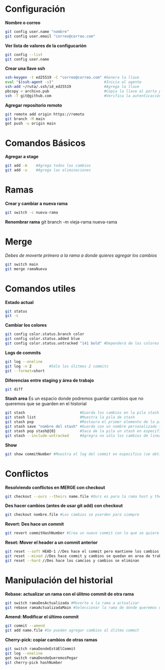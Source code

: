 # Configuración

**Nombre o correo**
```zsh
git config user.name "nombre"
git config user.email "correo@correo.com"
```

**Ver lista de valores de la configucarión**
```zsh
git config --list
git config user.name
```

**Crear una llave ssh**
```zsh
ssh-keygen -t ed25519 -C "correo@correo.com" #Genera la llave
eval "$(ssh-agent -s)"                       #Inicia al agente
ssh-add ~/ruta/.ssh/id_ed25519               #Agrega la llave
pbcopy < archivo.pub                         #Copia la llave al porta papeles
ssh -T git@github.com                        #Verifica la autenticación
```

**Agregar repositorio remoto**
```zsh
git remote add origin https://remoto
git branch -M main
got push -u origin main
```

# Comandos Básicos

**Agregar a stage**
```zsh
git add -A    #Agrega todos los cambios
git add -u    #Agrega las eliminaciones
```

# Ramas

**Crear y cambiar a nueva rama**
```zsh
git switch -c nueva-rama
```

**Renombrar rama**
git branch -m vieja-rama nueva-rama

# Merge
*Debes de moverte primero a la rama a donde quieres agregar los cambios*
```zsh
git switch main
git merge ramaNueva
```

# Comandos utiles

**Estado actual**
```zsh
git status
git -s
```
**Cambiar los colores**
```zsh
git config color.status.branch color
git config color.status.added blue
git config color.status.untracked "141 bold" #Dependerá de los colores que tu terminal pueda soportar
```

**Logs de commits**
```zsh
git log --oneline
git log -n 2        #Sólo los úlitmos 2 commits
git --format=short
```

**Diferencias entre staging y área de trabajo**
```zsh
git diff
```

**Stash area**
Es un espacio donde podremos guardar cambios que no queremos que se guarden en el historial
```zsh
git stash                         #Guarda los cambios en la pila stash
git stash list                    #Muestra la pila de stash
git stash pop                     #Restaura el primer elemento de la pila (el úlitmo agregado)
git stash save "nombre del stash" #Guarda con un nombre personalizado tu stash
git stash pop stash@{0}           #Saca de la pila un stash en especifico
git stash --include-untracked     #Agregra no sólo los cambios de lineas si no también los archivos creados
```

**Show**
```bash
git show commitNumber #Muestra el log del commit en especifico (se obtiene el hash con git log)
```

# Conflictos

**Resolviendo conflictos en MERGE con checkout**
```zsh
git checkout --ours --theirs name.file #Ours es para la rama host y their es para la rama que se trata de hacer merge con la host
```

**Des hacer cambios (antes de usar git add) con checkout**
```zsh
git checkout nombre.file #Los cambios se pierden para siempre
```

**Revert: Des hace un commit**
```zsh
git revert commitHashNumber #Crea un nuevo commit con lo que se quiere revertir
```

**Reset: Mover el header a un commit anterior**
```zsh
git reset --soft HEAD~1 //Des hace el commit pero mantiene los cambios en stage
git reset --mixed //Des hace commit y cambios se quedan en area de trabajo
git reset --hard //Des hace los camcios y cambios se eliminan
```
# Manipulación del historial

**Rebase: actualizar un rama con el úlitmo commit de otra rama**
```zsh
git switch ramaDesActualizada #Moverte a la rama a actualizar
git rebase ramaActualizadaMain #Seleccionar la rama de donde queremos obtener los cambios
```

**Amend: Modificar el último commit**
```zsh
git commit --amend
git add name.file #Se pueden agregar cambios al úlitmo commit
```

**Cherry-pick: copiar cambios de otras ramas**
```zsh
git switch ramaDondeEstáElCommit
git log --oneline
got switch ramaDondeQueremosPegar
git cherry-pick hashNumber
```